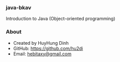 ### java-bkav
Introduction to Java (Object-oriented programming)

### About
- Created by HuyHung Dinh
- GitHub: https://github.com/hu2di
- Email: hebitaxy@gmail.com

